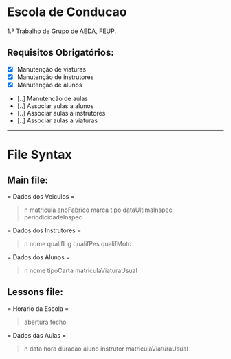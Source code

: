 Escola de Conducao
==================
1.º Trabalho de Grupo de AEDA, FEUP.

Requisitos Obrigatórios:
------------------------
- [x] Manutenção de viaturas
- [x] Manutenção de instrutores
- [x] Manutenção de alunos
- [..] Manutenção de aulas
- [..] Associar aulas a alunos
- [..] Associar aulas a instrutores
- [..] Associar aulas a viaturas

---

File Syntax
===========

Main file:
----------
= Dados dos Veiculos =
> n
> matricula anoFabrico marca tipo dataUltimaInspec periodicidadeInspec

= Dados dos Instrutores =
> n
> nome qualifLig qualifPes qualifMoto

= Dados dos Alunos =
> n
> nome tipoCarta matriculaViaturaUsual

Lessons file:
-------------
= Horario da Escola =
> abertura fecho

= Dados das Aulas =
> n
> data hora duracao aluno instrutor matriculaViaturaUsual